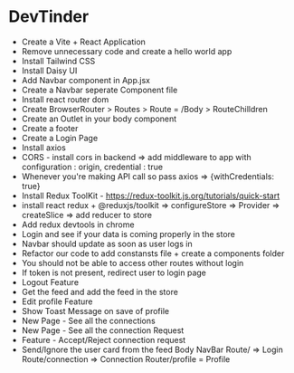 # DevTinder

- Create a Vite + React Application
- Remove unnecessary code and create a hello world app
- Install Tailwind CSS
- Install Daisy UI
- Add Navbar component in App.jsx
- Create a Navbar seperate Component file
- Install react router dom
- Create BrowserRouter > Routes > Route = /Body > RouteChilldren
- Create an Outlet in your body component
- Create a footer
- Create a Login Page
- Install axios
- CORS - install cors in backend => add middleware to app with configuration : origin, credential : true
- Whenever you're making API call so pass axios => {withCredentials: true}
- Install Redux ToolKit - https://redux-toolkit.js.org/tutorials/quick-start
- install react redux + @reduxjs/toolkit => configureStore => Provider => createSlice => add reducer to store
- Add redux devtools in chrome
- Login and see if your data is coming properly in the store
- Navbar should update as soon as user logs in
- Refactor our code to add constansts file + create a components folder 
- You should not be able to access other routes without login
- If token is not present, redirect user to login page
- Logout Feature
- Get the feed and add the feed in the store
- Edit profile Feature
- Show Toast Message on save of profile
- New Page - See all the connections
- New Page - See all the connection Request
- Feature - Accept/Reject connection request
- Send/Ignore the user card from the feed
Body
    NavBar
    Route/ => Login
    Route/connection => Connection
    Router/profile = Profile